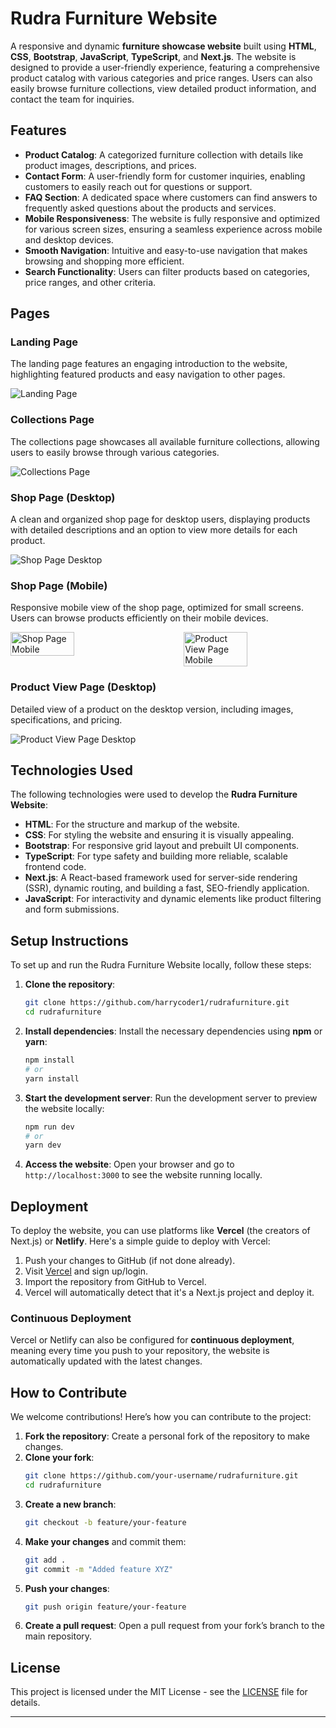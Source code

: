 # Rudra Furniture Website

A responsive and dynamic **furniture showcase website** built using **HTML**, **CSS**, **Bootstrap**, **JavaScript**, **TypeScript**, and **Next.js**. The website is designed to provide a user-friendly experience, featuring a comprehensive product catalog with various categories and price ranges. Users can also easily browse furniture collections, view detailed product information, and contact the team for inquiries.

## Features

- **Product Catalog**: A categorized furniture collection with details like product images, descriptions, and prices.
- **Contact Form**: A user-friendly form for customer inquiries, enabling customers to easily reach out for questions or support.
- **FAQ Section**: A dedicated space where customers can find answers to frequently asked questions about the products and services.
- **Mobile Responsiveness**: The website is fully responsive and optimized for various screen sizes, ensuring a seamless experience across mobile and desktop devices.
- **Smooth Navigation**: Intuitive and easy-to-use navigation that makes browsing and shopping more efficient.
- **Search Functionality**: Users can filter products based on categories, price ranges, and other criteria.

## Pages

### Landing Page
The landing page features an engaging introduction to the website, highlighting featured products and easy navigation to other pages.

![Landing Page](images/home.png)

### Collections Page
The collections page showcases all available furniture collections, allowing users to easily browse through various categories.

![Collections Page](images/collections.png)

### Shop Page (Desktop)
A clean and organized shop page for desktop users, displaying products with detailed descriptions and an option to view more details for each product.

![Shop Page Desktop](images/shopepage.png)

### Shop Page (Mobile)
Responsive mobile view of the shop page, optimized for small screens. Users can browse products efficiently on their mobile devices.

<div style="display: flex; justify-content: space-between;">
  <img src="images/shopeM.png" alt="Shop Page Mobile" style="width: 45%; height: auto;">
  <img src="images/productM.png" alt="Product View Page Mobile" style="width: 45%; height: auto;">
</div>

### Product View Page (Desktop)
Detailed view of a product on the desktop version, including images, specifications, and pricing.

![Product View Page Desktop](images/productView.png)

## Technologies Used

The following technologies were used to develop the **Rudra Furniture Website**:

- **HTML**: For the structure and markup of the website.
- **CSS**: For styling the website and ensuring it is visually appealing.
- **Bootstrap**: For responsive grid layout and prebuilt UI components.
- **TypeScript**: For type safety and building more reliable, scalable frontend code.
- **Next.js**: A React-based framework used for server-side rendering (SSR), dynamic routing, and building a fast, SEO-friendly application.
- **JavaScript**: For interactivity and dynamic elements like product filtering and form submissions.

## Setup Instructions

To set up and run the Rudra Furniture Website locally, follow these steps:

1. **Clone the repository**:
   ```bash
   git clone https://github.com/harrycoder1/rudrafurniture.git
   cd rudrafurniture
   ```

2. **Install dependencies**:
   Install the necessary dependencies using **npm** or **yarn**:
   ```bash
   npm install
   # or
   yarn install
   ```

3. **Start the development server**:
   Run the development server to preview the website locally:
   ```bash
   npm run dev
   # or
   yarn dev
   ```

4. **Access the website**:
   Open your browser and go to `http://localhost:3000` to see the website running locally.

## Deployment

To deploy the website, you can use platforms like **Vercel** (the creators of Next.js) or **Netlify**. Here's a simple guide to deploy with Vercel:

1. Push your changes to GitHub (if not done already).
2. Visit [Vercel](https://vercel.com/) and sign up/login.
3. Import the repository from GitHub to Vercel.
4. Vercel will automatically detect that it's a Next.js project and deploy it.

### Continuous Deployment
Vercel or Netlify can also be configured for **continuous deployment**, meaning every time you push to your repository, the website is automatically updated with the latest changes.

## How to Contribute

We welcome contributions! Here’s how you can contribute to the project:

1. **Fork the repository**: Create a personal fork of the repository to make changes.
2. **Clone your fork**:
   ```bash
   git clone https://github.com/your-username/rudrafurniture.git
   cd rudrafurniture
   ```
3. **Create a new branch**: 
   ```bash
   git checkout -b feature/your-feature
   ```
4. **Make your changes** and commit them:
   ```bash
   git add .
   git commit -m "Added feature XYZ"
   ```
5. **Push your changes**:
   ```bash
   git push origin feature/your-feature
   ```
6. **Create a pull request**: Open a pull request from your fork’s branch to the main repository.

## License

This project is licensed under the MIT License - see the [LICENSE](LICENSE) file for details.

---

